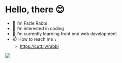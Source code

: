 # Hello, there 😊
- 👋  I’m Fazle Rabbi
- 👀 I’m interested in coding
- 🌱 I’m currently learning front end web development
- 📫 How to reach me ⤵️
    * https://cutt.ly/rabbi

![](https://github-readme-stats.vercel.app/api?username=fh-rabbi&&show_icons=true&title_color=FF6347&icon_color=bb2acf&text_color=00FFFF&bg_color=151515)
